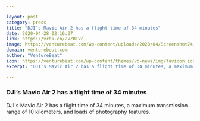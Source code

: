 ```yaml
---

layout: post
category: press
title: "DJI’s Mavic Air 2 has a flight time of 34 minutes"
date: 2020-04-28 02:16:37
link: https://vrhk.co/2VZBTVc
image: https://venturebeat.com/wp-content/uploads/2020/04/Screenshot74_photo_x4-e1587682099699.png?w=1200&strip=all
domain: venturebeat.com
author: "VentureBeat"
icon: https://venturebeat.com/wp-content/themes/vb-news/img/favicon.ico
excerpt: "DJI's Mavic Air 2 has a flight time of 34 minutes, a maximum transmission range of 10 kilometers, and loads of photography features."

---
```


### DJI’s Mavic Air 2 has a flight time of 34 minutes

DJI's Mavic Air 2 has a flight time of 34 minutes, a maximum transmission range of 10 kilometers, and loads of photography features.